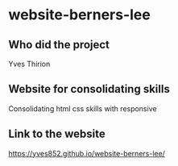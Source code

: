 # website-berners-lee  
## Who did the project  
Yves Thirion  
##  Website for consolidating skills
Consolidating html css skills with responsive  
## Link to the website  
https://yves852.github.io/website-berners-lee/

